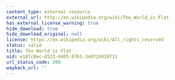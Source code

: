 ```yaml
---
content_type: external-resource
external_url: http://en.wikipedia.org/wiki/The_World_is_Flat
has_external_license_warning: true
hide_download: true
hide_download_original: null
license: https://en.wikipedia.org/wiki/All_rights_reserved
status: valid
title: The World is Flat
uid: e187c0ec-6533-4405-8761-3e072dd20711
url_status_code: 200
wayback_url: ''
---
```

